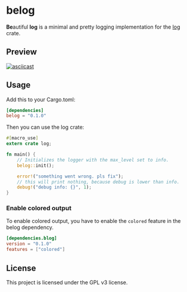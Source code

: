 # belog

**Be**autiful **log** is a minimal and pretty logging implementation for the [log](https://crates.io/crates/log) crate.

## Preview

[![asciicast](https://asciinema.org/a/y4BiQwhmFw4FnWGEuPOOZNEl6.svg)](https://asciinema.org/a/y4BiQwhmFw4FnWGEuPOOZNEl6)

## Usage

Add this to your Cargo.toml:
```toml
[dependencies]
belog = "0.1.0"
```

Then you can use the log crate:
```rust
#[macro_use]
extern crate log;

fn main() {
	// Initializes the logger with the max_level set to info.
	belog::init();

	error!("something went wrong. pls fix");
	// this will print nothing, because debug is lower than info.
	debug!("debug info: {}", 1);
}
```

### Enable colored output

To enable colored output, you have to enable the `colored` feature in the belog dependency.
```toml
[dependencies.blog]
version = "0.1.0"
features = ["colored"]
```

## License

This project is licensed under the GPL v3 license.
